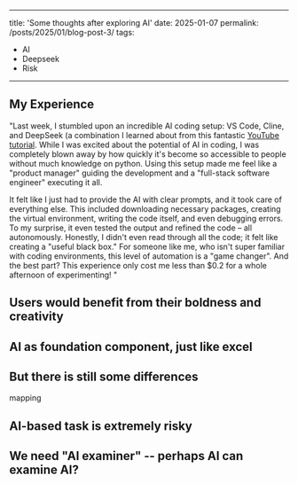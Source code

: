 
---
title: 'Some thoughts after exploring AI'
date: 2025-01-07
permalink: /posts/2025/01/blog-post-3/
tags:
  - AI
  - Deepseek
  - Risk
---

My Experience
----
"Last week, I stumbled upon an incredible AI coding setup: VS Code, Cline, and DeepSeek (a combination I learned about from this fantastic [YouTube tutorial](https://www.youtube.com/watch?v=w4uWpeJqMT0). While I was excited about the potential of AI in coding, I was completely blown away by how quickly it's become so accessible to people without much knowledge on python. Using this setup made me feel like a "product manager" guiding the development and a "full-stack software engineer" executing it all.

It felt like I just had to provide the AI with clear prompts, and it took care of everything else. This included downloading necessary packages, creating the virtual environment, writing the code itself, and even debugging errors. To my surprise, it even tested the output and refined the code – all autonomously. Honestly, I didn't even read through all the code; it felt like creating a "useful black box." For someone like me, who isn't super familiar with coding environments, this level of automation is a "game changer". And the best part? This experience only cost me less than $0.2 for a whole afternoon of experimenting! "


Users would benefit from their boldness and creativity
------

AI as foundation component, just like excel
-----

But there is still some differences
-----
mapping

AI-based task is extremely risky
-----

We need "AI examiner" -- perhaps AI can examine AI?
----------
